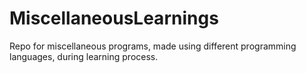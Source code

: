 # MiscellaneousLearnings
Repo for miscellaneous programs, made using different programming languages, during learning process.
